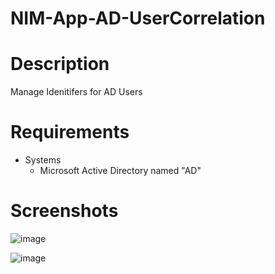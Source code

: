 # NIM-App-AD-UserCorrelation


# Description
Manage Idenitifers for AD Users


# Requirements
- Systems
    - Microsoft Active Directory named "AD"
    
# Screenshots
![image](https://github.com/user-attachments/assets/5e144215-d6da-49b2-88f8-37e58074d14a)

![image](https://github.com/user-attachments/assets/bc10c55a-10dc-4d9e-b89f-f83fbdf59fad)


